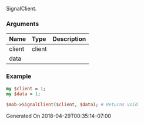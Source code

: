 SignalClient.
### Arguments
**Name**|**Type**|**Description**
:---|:---|:---
client|client|
data||

### Example

```perl
my $client = 1;
my $data = 1;

$mob->SignalClient($client, $data); # Returns void
```


Generated On 2018-04-29T00:35:14-07:00
